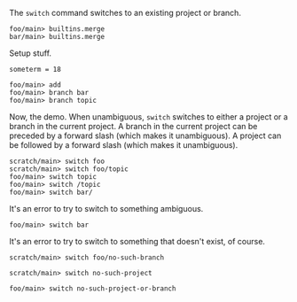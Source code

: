 The `switch` command switches to an existing project or branch.

``` ucm :hide
foo/main> builtins.merge
bar/main> builtins.merge
```

Setup stuff.

``` unison
someterm = 18
```

``` ucm
foo/main> add
foo/main> branch bar
foo/main> branch topic
```

Now, the demo. When unambiguous, `switch` switches to either a project or a branch in the current project. A branch in
the current project can be preceded by a forward slash (which makes it unambiguous). A project can be followed by a
forward slash (which makes it unambiguous).

``` ucm
scratch/main> switch foo
scratch/main> switch foo/topic
foo/main> switch topic
foo/main> switch /topic
foo/main> switch bar/
```

It's an error to try to switch to something ambiguous.

``` ucm :error
foo/main> switch bar
```

It's an error to try to switch to something that doesn't exist, of course.

``` ucm :error
scratch/main> switch foo/no-such-branch
```

``` ucm :error
scratch/main> switch no-such-project
```

``` ucm :error
foo/main> switch no-such-project-or-branch
```
